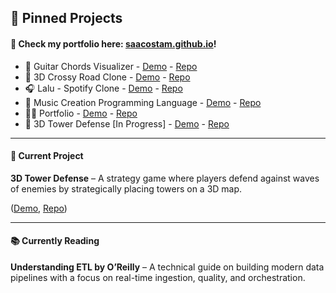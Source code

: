 <h2 align="left">📌 Pinned Projects</h2>

<h4>🎯 Check my portfolio here: <a href="https://saacostam.github.io/" target="_blank">saacostam.github.io</a>!</h4>

<ul>
  <li>
    🎵 Guitar Chords Visualizer - <a href="https://saacostam.github.io/fuzzy-noteable/#/" target="_blank">Demo</a> - <a href="https://github.com/saacostam/fuzzy-noteable" target="_blank">Repo</a>
  </li>
  <li>
    🐓 3D Crossy Road Clone - <a href="https://saacostam.github.io/3d-crossy-road/#/" target="_blank">Demo</a> - <a href="https://github.com/saacostam/3d-crossy-road" target="_blank">Repo</a>
  </li>
  <li>
    🎧 Lalu - Spotify Clone - <a href="https://saacostam.github.io/lalu/#/" target="_blank">Demo</a> - <a href="https://github.com/saacostam/lalu" target="_blank">Repo</a>
  </li>
  <li>
    🎹 Music Creation Programming Language - <a href="https://saacostam.github.io/music-dsl/#/" target="_blank">Demo</a> - <a href="https://github.com/saacostam/music-dsl" target="_blank">Repo</a>
  </li>
  <li>
    🧙‍♂️ Portfolio - <a href="https://saacostam.github.io/" target="_blank">Demo</a> - <a href="https://github.com/saacostam/saacostam.github.io" target="_blank">Repo</a>
  </li>
  <li>
    🗼 3D Tower Defense [In Progress] - <a href="https://saacostam.github.io/3d-tower-defense/" target="_blank">Demo</a> - <a href="https://github.com/saacostam/3d-tower-defense" target="_blank">Repo</a>
  </li>
</ul>

---

<h4 align="left">🚧 Current Project</h4>
<strong>3D Tower Defense</strong> – A strategy game where players defend against waves of enemies by strategically placing towers on a 3D map. 

(<a href="https://saacostam.github.io/3d-tower-defense/" target="_blank">Demo</a>, <a href="https://github.com/saacostam/3d-tower-defense" target="_blank">Repo</a>)

---

<h4 align="left">📚 Currently Reading</h4>
<strong>Understanding ETL by O’Reilly</strong> – A technical guide on building modern data pipelines with a focus on real-time ingestion, quality, and orchestration.
